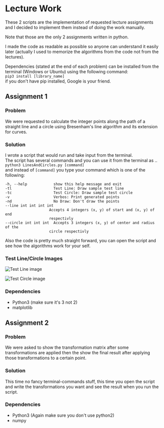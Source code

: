 # Lecture Work
These 2 scripts are the implementation of requested lecture assignments and I decided to implement them instead of doing the work manually.

Note that those are the only 2 assignments written in python.

I made the code as readable as possible so anyone can understand it easily later (actually I used to memorize the algorithms from the code not from the lectures).

Dependencies (stated at the end of each problem) can be installed from the terminal (Windows or Ubuntu) using the following command:  
`pip3 install [library_name]`  
if you don't have pip installed, Google is your friend.

## Assignment 1
### Problem
We were requested to calculate the integer points along the path of a straight line and a circle using Bresenham's line algorithm and its extension for curves.

### Solution
I wrote a script that would run and take input from the terminal.  
The script has several commands and you can use it from the terminal as ..  
`python3 LinesAndCircles.py [command]`  
and instead of `[command]` you type your command which is one of the following:

```
-h, --help            show this help message and exit
-tl                   Test Line: Draw sample test line
-tc                   Test Circle: Draw sample test circle
-v                    Verbos: Print generated points
-nd                   No Draw: Don't draw the points
--line int int int int
                    Accepts 4 integers (x, y) of start and (x, y) of end
                    respectivly
--circle int int int  Accepts 3 integers (x, y) of center and radius of the
                    circle respectivly
```
Also the code is pretty much straight forward, you can open the script and see how the algorithms work for your self.

### Test Line/Circle Images
![Test Line image](https://i.imgur.com/30sHqY6.png)

![Test Circle image](https://i.imgur.com/cFgZR2H.png)

### Dependencies
- Python3 (make sure it's 3 not 2)
- matplotlib

## Assignment 2
### Problem
We were asked to show the transformation matrix after some transformations are applied then the show the final result after applying those transformations to a certain point.

### Solution
This time no fancy terminal-commands stuff, this time you open the script and write the transformations you want and see the result when you run the script.

### Dependencies
- Python3 (Again make sure you don't use python2)
- numpy
